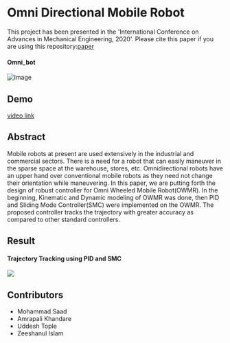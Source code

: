 # Omni Directional Mobile Robot
 This project has been presented in the 'International Conference on Advances in Mechanical Engineering, 2020'.
 Please cite this paper if you are using this repository:[paper](https://www.springer.com/in/book/9789811536380)
 #### Omni_bot
  ![Image](https://github.com/saad2121/Omni_bot/blob/master/omni_bot.jpg)

 ## Demo
[video link](https://drive.google.com/file/d/12JdKOwPNl6Pa24-NKA-WGQgfvkBHokF6/view?usp=sharing)
  
 ## Abstract
 Mobile robots at present are used extensively in the industrial and commercial sectors. There is a need for a robot that can easily
maneuver in the sparse space at the warehouse, stores, etc. Omnidirectional robots have an upper hand over conventional mobile robots as
they need not change their orientation while maneuvering. In this paper,
we are putting forth the design of robust controller for Omni Wheeled
Mobile Robot(OWMR). In the beginning, Kinematic and Dynamic modeling of OWMR was done, then PID and Sliding Mode Controller(SMC)
were implemented on the OWMR. The proposed controller tracks the
trajectory with greater accuracy as compared to other standard controllers.

## Result
#### Trajectory Tracking using PID and SMC 
![](https://github.com/saad2121/Omni_bot/blob/master/final%20trajectory.png)

## Contributors
* Mohammad Saad
* Amrapali Khandare
* Uddesh Tople
* Zeeshanul Islam
